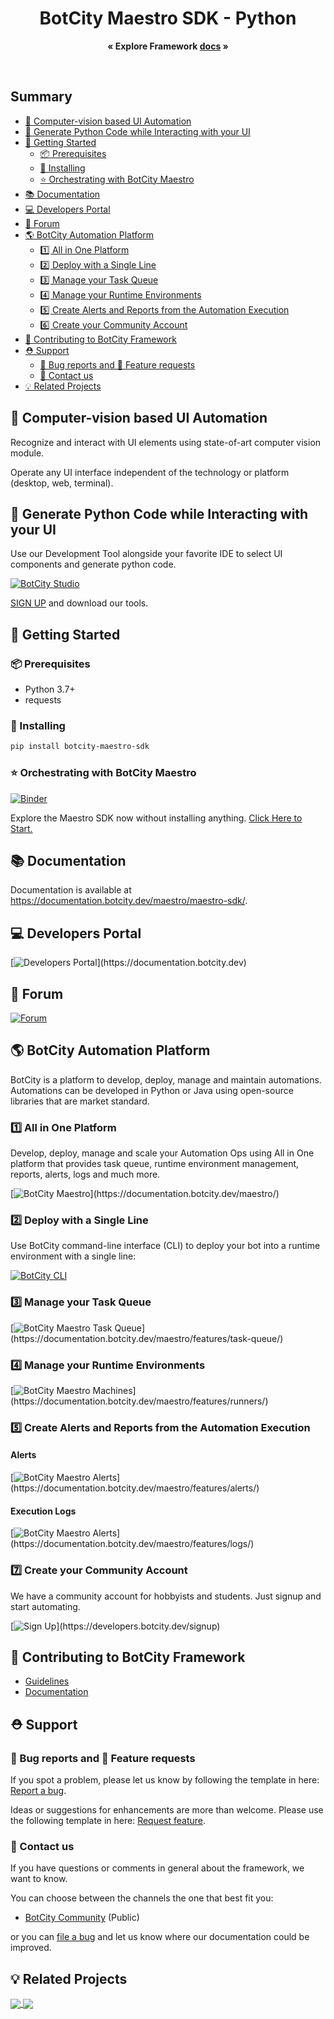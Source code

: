 <p align="center">
  <h1 align="center">BotCity Maestro SDK - Python</h1>

  <p align="center">
    <strong>« Explore Framework <a href="https://documentation.botcity.dev/maestro/maestro-sdk/">docs</a> »</strong>
  </p>
</p>

<br>

## Summary  <!-- omit in toc -->

- [🤖 Computer-vision based UI Automation](#-computer-vision-based-ui-automation)
- [🐍 Generate Python Code while Interacting with your UI](#-generate-python-code-while-interacting-with-your-ui)
- [🚀 Getting Started](#-getting-started)
  - [📦 Prerequisites](#-prerequisites)
  - [💫 Installing](#-installing)
  - [⭐ Orchestrating with BotCity Maestro](#-orchestrating-with-botcity-maestro)
- [📚 Documentation](#-documentation)
- [💻 Developers Portal](#-developers-portal)
- [💬 Forum](#-forum)
- [🌎 BotCity Automation Platform](#-botcity-automation-platform)
  - [1️⃣  All in One Platform](#1️⃣--all-in-one-platform)
  - [2️⃣  Deploy with a Single Line](#2️⃣--deploy-with-a-single-line)
  - [3️⃣  Manage your Task Queue](#3️⃣--manage-your-task-queue)
  - [4️⃣  Manage your Runtime Environments](#4️⃣--manage-your-runtime-environments)
  - [5️⃣  Create Alerts and Reports from the Automation Execution](#5️⃣--create-alerts-and-reports-from-the-automation-execution)
  - [6️⃣  Create your Community Account](#6️⃣--create-your-community-account)
- [🤝 Contributing to BotCity Framework](#-contributing-to-botcity-framework)
- [⛑ Support](#-support)
  - [🐛 Bug reports and 💎 Feature requests](#-bug-reports-and--feature-requests)
  - [📢 Contact us](#-contact-us)
- [💡 Related Projects](#-related-projects)


## 🤖 Computer-vision based UI Automation

Recognize and interact with UI elements using state-of-art computer vision module.

Operate any UI interface independent of the technology or platform (desktop, web, terminal).

## 🐍 Generate Python Code while Interacting with your UI

Use our Development Tool alongside your favorite IDE to select UI components and generate python code.

[![BotCity Studio](https://botcity.dev/github/readme/studio/studio.gif)](https://documentation.botcity.dev/studio/)

[SIGN UP](https://developers.botcity.dev/signup) and download our tools.


## 🚀 Getting Started

### 📦 Prerequisites
* Python 3.7+
* requests

### 💫 Installing

```bash
pip install botcity-maestro-sdk
```

### ⭐ Orchestrating with BotCity Maestro

[![Binder](https://mybinder.org/badge_logo.svg)](https://mybinder.org/v2/gh/botcity-dev/botcity-maestro-sdk-python/HEAD?filepath=examples%2Fmaestro-sdk-demo.ipynb)

Explore the Maestro SDK now without installing anything. [Click Here to Start.](https://mybinder.org/v2/gh/botcity-dev/botcity-maestro-sdk-python/HEAD?filepath=examples%2Fmaestro-sdk-demo.ipynb)


## 📚 Documentation

Documentation is available at https://documentation.botcity.dev/maestro/maestro-sdk/.

## 💻 Developers Portal

[![Developers Portal](https://botcity.dev/github/readme/portal.png?)](https://documentation.botcity.dev)

## 💬 Forum

[![Forum](https://botcity.dev/github/readme/forum.png)](https://community.botcity.dev/)

## 🌎 BotCity Automation Platform
BotCity is a platform to develop, deploy, manage and maintain automations. Automations can be developed in Python or Java using open-source libraries that are market standard.

### 1️⃣  All in One Platform
Develop, deploy, manage and scale your Automation Ops using All in One platform that provides task queue, runtime environment management, reports, alerts, logs and much more.

[![BotCity Maestro](https://botcity.dev/github/readme/maestro/maestro.png?)](https://documentation.botcity.dev/maestro/)

### 2️⃣  Deploy with a Single Line

Use BotCity command-line interface (CLI) to deploy your bot into a runtime environment with a single line:

[![BotCity CLI](https://botcity.dev/github/readme/cli/botcli.gif)](https://documentation.botcity.dev/cli/)

### 3️⃣  Manage your Task Queue

[![BotCity Maestro Task Queue](https://botcity.dev/github/readme/maestro/tasks.png?)](https://documentation.botcity.dev/maestro/features/task-queue/)

### 4️⃣  Manage your Runtime Environments

[![BotCity Maestro Machines](https://botcity.dev/github/readme/maestro/machines.png?)](https://documentation.botcity.dev/maestro/features/runners/)

### 5️⃣  Create Alerts and Reports from the Automation Execution

#### Alerts
[![BotCity Maestro Alerts](https://botcity.dev/github/readme/maestro/alerts.png?)](https://documentation.botcity.dev/maestro/features/alerts/)

#### Execution Logs
[![BotCity Maestro Alerts](https://botcity.dev/github/readme/maestro/logs.png?)](https://documentation.botcity.dev/maestro/features/logs/)

### 7️⃣  Create your Community Account

We have a community account for hobbyists and students. Just signup and start automating.

[![Sign Up](https://botcity.dev/github/readme/signup.png?)](https://developers.botcity.dev/signup)


## 🤝 Contributing to BotCity Framework

- [Guidelines](https://github.com/botcity-dev/botcity-maestro-sdk-python/blob/main/.github/CONTRIBUTING.md)
- [Documentation](https://documentation.botcity.dev/maestro/maestro-sdk/)

## ⛑ Support

### 🐛 Bug reports and 💎 Feature requests

If you spot a problem, please let us know by following the template in
here: [Report a bug](https://github.com/botcity-dev/botcity-maestro-sdk-python/issues/new?template=bug-report.md).

Ideas or suggestions for enhancements are more than welcome. Please use the following
template in here: [Request feature](https://github.com/botcity-dev/botcity-maestro-sdk-python/issues/new?template=feature-request.md&labels=request).

### 📢 Contact us

If you have questions or comments in general about the framework, we want to know.

You can choose between the channels the one that best fit you:

- [BotCity Community](<https://community.botcity.dev>) (Public)

or you can [file a bug](https://github.com/botcity-dev/botcity-maestro-sdk-python/issues/new?template=bug-report.md) and let us know where our documentation could be improved.

## 💡 Related Projects

<a href="https://github.com/botcity-dev/botcity-framework-core-python">
  <img align="center" src="https://github-readme-stats.vercel.app/api/pin/?username=botcity-dev&repo=botcity-framework-core-python" />
</a>
<a href="https://github.com/botcity-dev/botcity-framework-web-python">
  <img align="center" src="https://github-readme-stats.vercel.app/api/pin/?username=botcity-dev&repo=botcity-framework-web-python" />
</a>
